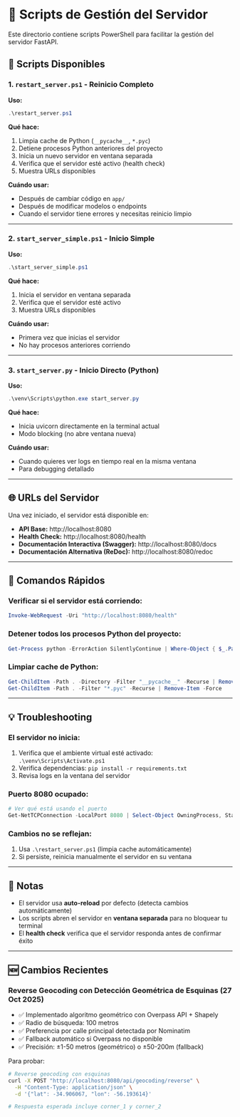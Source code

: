# 🚀 Scripts de Gestión del Servidor

Este directorio contiene scripts PowerShell para facilitar la gestión del servidor FastAPI.

## 📜 Scripts Disponibles

### 1. `restart_server.ps1` - Reinicio Completo
**Uso:**
```powershell
.\restart_server.ps1
```

**Qué hace:**
1. Limpia cache de Python (`__pycache__`, `*.pyc`)
2. Detiene procesos Python anteriores del proyecto
3. Inicia un nuevo servidor en ventana separada
4. Verifica que el servidor esté activo (health check)
5. Muestra URLs disponibles

**Cuándo usar:**
- Después de cambiar código en `app/`
- Después de modificar modelos o endpoints
- Cuando el servidor tiene errores y necesitas reinicio limpio

---

### 2. `start_server_simple.ps1` - Inicio Simple
**Uso:**
```powershell
.\start_server_simple.ps1
```

**Qué hace:**
1. Inicia el servidor en ventana separada
2. Verifica que el servidor esté activo
3. Muestra URLs disponibles

**Cuándo usar:**
- Primera vez que inicias el servidor
- No hay procesos anteriores corriendo

---

### 3. `start_server.py` - Inicio Directo (Python)
**Uso:**
```powershell
.\venv\Scripts\python.exe start_server.py
```

**Qué hace:**
- Inicia uvicorn directamente en la terminal actual
- Modo blocking (no abre ventana nueva)

**Cuándo usar:**
- Cuando quieres ver logs en tiempo real en la misma ventana
- Para debugging detallado

---

## 🌐 URLs del Servidor

Una vez iniciado, el servidor está disponible en:

- **API Base:** http://localhost:8080
- **Health Check:** http://localhost:8080/health
- **Documentación Interactiva (Swagger):** http://localhost:8080/docs
- **Documentación Alternativa (ReDoc):** http://localhost:8080/redoc

---

## 🔧 Comandos Rápidos

### Verificar si el servidor está corriendo:
```powershell
Invoke-WebRequest -Uri "http://localhost:8080/health"
```

### Detener todos los procesos Python del proyecto:
```powershell
Get-Process python -ErrorAction SilentlyContinue | Where-Object { $_.Path -like "*ruteo*" } | Stop-Process -Force
```

### Limpiar cache de Python:
```powershell
Get-ChildItem -Path . -Directory -Filter "__pycache__" -Recurse | Remove-Item -Recurse -Force
Get-ChildItem -Path . -Filter "*.pyc" -Recurse | Remove-Item -Force
```

---

## 💡 Troubleshooting

### El servidor no inicia:
1. Verifica que el ambiente virtual esté activado: `.\venv\Scripts\Activate.ps1`
2. Verifica dependencias: `pip install -r requirements.txt`
3. Revisa logs en la ventana del servidor

### Puerto 8080 ocupado:
```powershell
# Ver qué está usando el puerto
Get-NetTCPConnection -LocalPort 8080 | Select-Object OwningProcess, State
```

### Cambios no se reflejan:
1. Usa `.\restart_server.ps1` (limpia cache automáticamente)
2. Si persiste, reinicia manualmente el servidor en su ventana

---

## 📝 Notas

- El servidor usa **auto-reload** por defecto (detecta cambios automáticamente)
- Los scripts abren el servidor en **ventana separada** para no bloquear tu terminal
- El **health check** verifica que el servidor responda antes de confirmar éxito

---

## 🆕 Cambios Recientes

### Reverse Geocoding con Detección Geométrica de Esquinas (27 Oct 2025)
- ✅ Implementado algoritmo geométrico con Overpass API + Shapely
- ✅ Radio de búsqueda: 100 metros
- ✅ Preferencia por calle principal detectada por Nominatim
- ✅ Fallback automático si Overpass no disponible
- ✅ Precisión: ±1-50 metros (geométrico) o ±50-200m (fallback)

Para probar:
```bash
# Reverse geocoding con esquinas
curl -X POST "http://localhost:8080/api/geocoding/reverse" \
  -H "Content-Type: application/json" \
  -d '{"lat": -34.906067, "lon": -56.193614}'

# Respuesta esperada incluye corner_1 y corner_2
```
